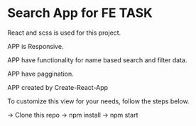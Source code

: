 # Search App for FE TASK

React and scss is used for this project.

APP is Responsive.

APP have functionality for name based search and filter data.

APP have paggination.

APP created by Create-React-App

To customize this view for your needs, follow the steps below.

-> Clone this repo -> npm install -> npm start
